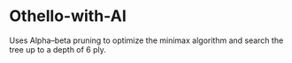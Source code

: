 # Othello-with-AI
Uses Alpha–beta pruning to optimize the minimax algorithm and search the tree up to a depth of 6 ply.
